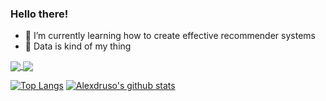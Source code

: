 ### Hello there!

- 🌱 I’m currently learning how to create effective recommender systems
- 🦦 Data is kind of my thing

<a href="https://github.com/Alexdruso/ing-sw-2020-Riva-Sanvito-Truong">
  <img align="center" src="https://github-readme-stats.vercel.app/api/pin/?username=Alexdruso&theme=vue&repo=ing-sw-2020-Riva-Sanvito-Truong" />
</a>
<a href="https://github.com/Alexdruso/Advent-of-Code-2019">
  <img align="center" src="https://github-readme-stats.vercel.app/api/pin/?username=Alexdruso&theme=vue&repo=Advent-of-Code-2019" />
</a>

[![Top Langs](https://github-readme-stats.vercel.app/api/top-langs/?username=Alexdruso&theme=vue&show_icons=true&hide=css)](https://github.com/anuraghazra/github-readme-stats)
[![Alexdruso's github stats](https://github-readme-stats.vercel.app/api?username=Alexdruso&theme=vue&show_icons=true)](https://github.com/anuraghazra/github-readme-stats)
